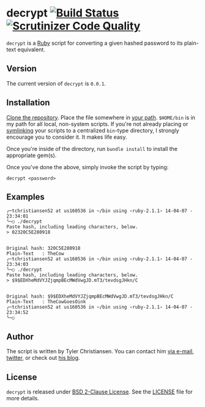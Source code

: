 # decrypt [![Build Status](https://travis-ci.org/supertylerc/decrypt.svg?branch=master)](https://travis-ci.org/supertylerc/decrypt) [![Scrutinizer Code Quality](https://scrutinizer-ci.com/g/supertylerc/decrypt/badges/quality-score.png?b=master)](https://scrutinizer-ci.com/g/supertylerc/decrypt/?branch=master)

`decrypt` is a [Ruby][1] script for converting a given hashed password
to its plain-text equivalent.

## Version

The current version of `decrypt` is `0.0.1`.

## Installation

[Clone the repository][2].  Place the file somewhere in [your path][3].
`$HOME/bin` is in my path for all local, non-system scripts.  If you're
not already placing or [symlinking][4] your scripts to a centralized
`bin`-type directory, I strongly encourage you to consider it.  It makes
life easy.

Once you're inside of the directory, run `bundle install` to install the
appropriate gem(s).

Once you've done the above, simply invoke the script by typing:

```
decrypt <password>
```

## Examples

```
╭─tchristiansen52 at us160536 in ~/bin using ‹ruby-2.1.1› 14-04-07 - 23:34:01
╰─○ ./decrypt
Paste hash, including leading characters, below.
> 02320C5E280918


Original hash: 320C5E280918
Plain-Text   : TheCow
╭─tchristiansen52 at us160536 in ~/bin using ‹ruby-2.1.1› 14-04-07 - 23:34:03
╰─○ ./decrypt
Paste hash, including leading characters, below.
> $9$EDXheMdVYJZjqmpBEcMWdVwgJD.mT3/tevdsgJHkn/C


Original hash: $9$EDXheMdVYJZjqmpBEcMWdVwgJD.mT3/tevdsgJHkn/C
Plain-Text   : TheCowGoesOink
╭─tchristiansen52 at us160536 in ~/bin using ‹ruby-2.1.1› 14-04-07 - 23:34:52
╰─○
```

## Author

The script is written by Tyler Christiansen.  You can contact him <a
href="mailto:tyler@oss-stack.io?GitHub - decrypt">via e-mail</a>,
[twitter][5], or check out [his blog][6].

## License

`decrypt` is released under [BSD 2-Clause License][8]. See the [LICENSE][10] file for more details.

[1]: https://www.ruby-lang.org/en/ "Ruby Language Home"
[2]: http://git-scm.com/book/en/Git-Basics-Getting-a-Git-Repository#Cloning-an-Existing-Repository "Clone an Existing Repository"
[3]: http://www.tech-recipes.com/rx/2621/os_x_change_path_environment_variable/ "Modify OS X Path"
[4]: http://gigaom.com/2011/04/27/how-to-create-and-use-symlinks-on-a-mac/ "Symlinking for Mac Users"
[5]: https://twitter.com/oss_stack "Tyler Christiansen's Twitter"
[6]: http://oss-stack.io/ "The Operations Supporting Systems Stack"
[8]: http://opensource.org/licenses/BSD-2-Clause "BSD 2-Clause Definition"
[10]: LICENSE "BSD 2-Clause License"
